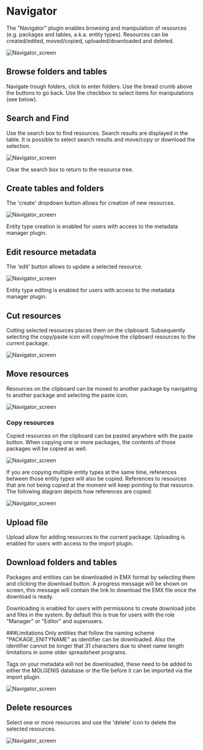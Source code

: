 # Navigator

The "Navigator" plugin enables browsing and manipulation of resources (e.g. packages and tables, a.k.a. entity types).
Resources can be created/edited, moved/copied, uploaded/downloaded and deleted.

![Navigator_screen](images/navigator/navigator.png?raw=true, "navigator/screen")

## Browse folders and tables

Navigate trough folders, click to enter folders. Use the bread crumb above the buttons to go back.
Use the checkbox to select items for manipulations (see below).

## Search and Find
Use the search box to find resources. Search results are displayed in the table. It is possible to
select search results and move/copy or download the selection.

![Navigator_screen](images/navigator/navigator-find.png?raw=true, "navigator/screen")

Clear the search box to return to the resource tree.

## Create tables and folders
The 'create' dropdown button allows for creation of new resources.

![Navigator_screen](images/navigator/navigator-create.png?raw=true, "navigator/screen")

Entity type creation is enabled for users with access to the metadata manager plugin.

## Edit resource metadata
The 'edit' button allows to update a selected resource.

![Navigator_screen](images/navigator/navigator-edit.png?raw=true, "navigator/screen")

Entity type editing is enabled for users with access to the metadata manager plugin.

## Cut resources
Cutting selected resources places them on the clipboard. Subsequently selecting the copy/paste icon
will copy/move the clipboard resources to the current package.

![Navigator_screen](images/navigator/navigator-cut.png?raw=true, "navigator/screen")

## Move resources
Resources on the clipboard can be moved to another package by navigating to another package and
selecting the paste icon.

![Navigator_screen](images/navigator/navigator-paste.png?raw=true, "navigator/screen")

### Copy resources
Copied resources on the clipboard can be pasted anywhere with the paste button. When copying one or
more packages, the contents of those packages will be copied as well.

![Navigator_screen](images/navigator/navigator-copy.png?raw=true, "navigator/screen")

If you are copying multiple entity types at the same time, references between those entity types
will also be copied. References to resources that are not being copied at the moment will keep
pointing to that resource. The following diagram depicts how references are copied:

![Navigator_screen](images/navigator/navigator-copy-diagram.png?raw=true, "navigator/screen")

## Upload file
Upload allow for adding resources to the current package. Uploading is enabled for users with access to the import plugin.

## Download folders and tables
Packages and entities can be downloaded in EMX format by selecting them and clicking the download button.
A progress message will be shown on screen, this message will contain the link to download the EMX file once the download is ready.

Downloading is enabled for users with permissions to create download jobs and files in the system.
By default this is true for users with the role "Manager" or "Editor" and superusers.

###Limitations
Only entities that follow the naming scheme "PACKAGE_ENITYNAME" as identifier can be downloaded.
Also the identifier cannot be longer that 31 characters due to sheet name length limitations in some older spreadsheet programs.

Tags on your metadata will not be downloaded, these need to be added to either the MOLGENIS database or the file before it can be imported via the import plugin.

![Navigator_screen](images/navigator/navigator-download.png?raw=true, "navigator/screen")

## Delete resources
Select one or more resources and use the 'delete' icon to delete the selected resources.

![Navigator_screen](images/navigator/navigator-delete.png?raw=true, "navigator/screen")

